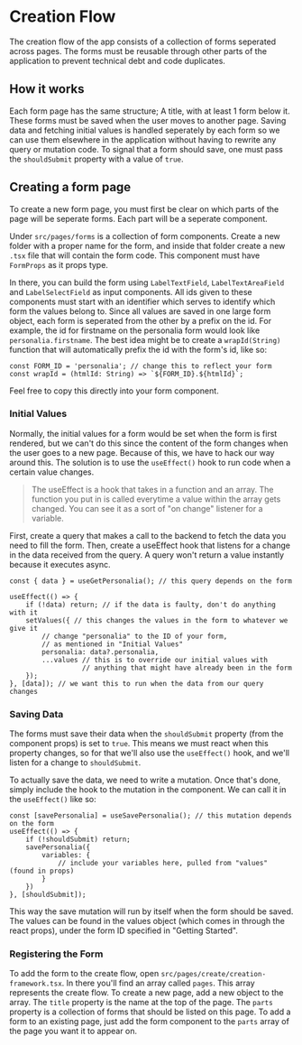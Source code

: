 # Creation Flow
The creation flow of the app consists of a collection of forms seperated across pages. The forms must be reusable through other parts of the application to prevent technical debt and code duplicates.

## How it works
Each form page has the same structure; A title, with at least 1 form below it. These forms must be saved when the user moves to another page. Saving data and fetching initial values is handled seperately by each form so we can use them elsewhere in the application without having to rewrite any query or mutation code. To signal that a form should save, one must pass the `shouldSubmit` property with a value of `true`.

## Creating a form page
To create a new form page, you must first be clear on which parts of the page will be seperate forms. Each part will be a seperate component.

Under `src/pages/forms` is a collection of form components. Create a new folder with a proper name for the form, and inside that folder create a new `.tsx` file that will contain the form code. This component must have `FormProps` as it props type.

In there, you can build the form using `LabelTextField`, `LabelTextAreaField` and `LabelSelectField` as input components. All ids given to these components must start with an identifier which serves to identify which form the values belong to. Since all values are saved in one large form object, each form is seperated from the other by a prefix on the id. For example, the id for firstname on the personalia form would look like `personalia.firstname`. The best idea might be to create a `wrapId(String)` function that will automatically prefix the id with the form's id, like so:
```TS
const FORM_ID = 'personalia'; // change this to reflect your form
const wrapId = (htmlId: String) => `${FORM_ID}.${htmlId}`;
```
Feel free to copy this directly into your form component.

### **Initial Values**
Normally, the initial values for a form would be set when the form is first rendered, but we can't do this since the content of the form changes when the user goes to a new page. Because of this, we have to hack our way around this. The solution is to use the `useEffect()` hook to run code when a certain value changes.

> The useEffect is a hook that takes in a function and an array. The function you put in is called everytime a value within the array gets changed. You can see it as a sort of "on change" listener for a variable.

First, create a query that makes a call to the backend to fetch the data you need to fill the form. Then, create a useEffect hook that listens for a change in the data received from the query. A query won't return a value instantly because it executes async.
```TS
const { data } = useGetPersonalia(); // this query depends on the form

useEffect(() => {
    if (!data) return; // if the data is faulty, don't do anything with it
    setValues({ // this changes the values in the form to whatever we give it
        // change "personalia" to the ID of your form,
        // as mentioned in "Initial Values"
        personalia: data?.personalia,
        ...values // this is to override our initial values with 
                  // anything that might have already been in the form
    });
}, [data]); // we want this to run when the data from our query changes
```

### **Saving Data**
The forms must save their data when the `shouldSubmit` property (from the component props) is set to `true`. This means we must react when this property changes, so for that we'll also use the `useEffect()` hook, and we'll listen for a change to `shouldSubmit`.

To actually save the data, we need to write a mutation. Once that's done, simply include the hook to the mutation in the component. We can call it in the `useEffect()` like so:
```TS
const [savePersonalia] = useSavePersonalia(); // this mutation depends on the form
useEffect(() => {
    if (!shouldSubmit) return;
    savePersonalia({
        variables: {
            // include your variables here, pulled from "values" (found in props)
        }
    })
}, [shouldSubmit]);
```
This way the save mutation will run by itself when the form should be saved. The values can be found in the values object (which comes in through the react props), under the form ID specified in "Getting Started".

### **Registering the Form**
To add the form to the create flow, open `src/pages/create/creation-framework.tsx`. In there you'll find an array called `pages`. This array represents the create flow. To create a new page, add a new object to the array. The `title` property is the name at the top of the page. The `parts` property is a collection of forms that should be listed on this page. To add a form to an existing page, just add the form component to the `parts` array of the page you want it to appear on. 
